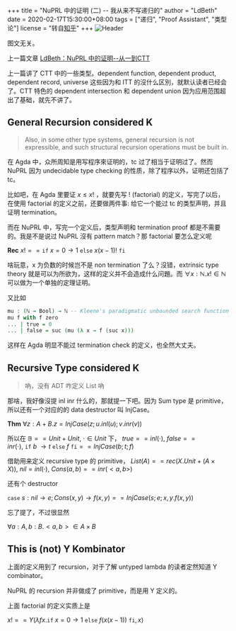 +++
title = "NuPRL 中的证明 (二) -- 我从来不写递归的"
author = "LdBeth"
date = 2020-02-17T15:30:00+08:00
tags = ["递归", "Proof Assistant", "类型论"]
license = "转自[知乎](https://zhuanlan.zhihu.com/p/107183874)"
+++
![Header](v2-e6d675dc8016451cd7f7b49353613e7f_1440w.image.jpeg)

图文无关。

上一篇文章 [LdBeth：NuPRL 中的证明--从一到CTT](../105439235)

上一篇讲了 CTT 中的一些类型。dependent function, dependent product, dependent record, universe 这些因为和 ITT 的沒什么区別，就默认读者已经会了。CTT 特色的 dependent intersection 和 dependent union 因为应用范围超出了基础，就先不讲了。

## General Recursion considered K

 > 
 > Also, in some other type systems, general recursion is not expressible, and such structural recursion operations must be built in.

在 Agda 中，众所周知是用写程序來证明的，tc 过了相当于证明过了。然而 NuPRL 因为 undecidable type checking 的性质，除了程序以外，证明还包括了 tc。

比如吧，在 Agda 里要证 $x\leq x!$ ，就要先写 ! (factorial) 的定义，写完了以后，在使用 factorial 的定义之前，还要做两件事: 给它一个能过 tc 的类型声明，并且证明 termination。

而在 NuPRL 中，写完一个定义后，类型声明和 termination proof 都是不需要的。我是不是说过 NuPRL 沒有 pattern match？那 factorial 要怎么定义呢

$\textbf{Rec}\ x! == \texttt{if}\ x=0 \rightarrow 1\ \texttt{else}\ x(x-1)!\ \texttt{fi}$ 

啥玩意，x 为负数的时候岂不是 non termination 了么？沒错，extrinsic type theory 就是可以为所欲为，这样的定义并不会造成什么问題。而 $\forall x :\mathbb{N}. x! \in \mathbb{N}$ 可以做为一个单独的定理证明。

又比如

````agda
mu : (ℕ → Bool) → ℕ -- Kleene's paradigmatic unbounded search function
mu f with f zero
... | true = 0
... | false = suc (mu (λ x → f (suc x)))
````

这样在 Agda 明显不能过 termination check 的定义，也全然大丈夫。

## Recursive Type considered K

 > 
 > 吶，没有 ADT 咋定义 List 吶

那啥，我好像沒提 inl inr 什么的，那就提一下吧。因为 Sum type 是 primitive，所以还有一个对应的的 data destructor 叫 InjCase。

$\textbf{Thm}\ \forall z : A+B.z = InjCase(z;u.inl(u);v.inr(v))$ 

所以在 $\mathbb{B} == Unit+Unit,\ \cdot \in Unit$ 下， $true == inl(\cdot),\ false == inr(\cdot),\ \texttt{if}\ b\ \rightarrow t\ \texttt{else}\ f\ \texttt{fi} == InjCase(b ; t; f)$ 

借助用来定义 recursive type 的 primitive， $List (A) == rec(X.Unit+(A\times X)),\ nil = inl(\cdot),\ Cons(a,b)==inr(<a,b>)$ 

还有个 destructor

$\texttt{case}\ s: nil \rightarrow e; Cons(x,y) \rightarrow f(x,y) == InjCase(s;e;x,y.f(x,y))$ 

忘了提了，不过很显然

$\forall a : A, b : B. <a, b> \in A \times B$ 

## This is (not) Y Kombinator

上面的定义用到了 recursion，对于了解 untyped lambda 的读者定然知道 Y combinator。

NuPRL 的 recursion 并非做成了 primitive，而是用 Y 定义的。

上面 factorial 的定义实质上是

$x! == Y(\lambda fx. \texttt{if}\ x=0 \rightarrow 1\ \texttt{else}\ f(x(x-1))\ \texttt{fi}, x)$ 



